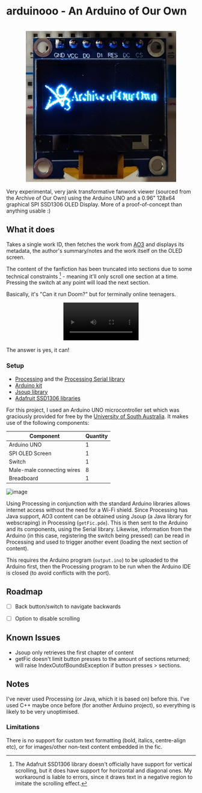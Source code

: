 # arduinooo - An Arduino of Our Own


<!-- PROJECT LOGO -->
<br />
<div align="center">
  <a href="https://github.com/phthallo/arduinooo">
    <img src="preview.jpg" alt="The AO3 Logo on the Arduino OLED screen" width="400" height="400">
  </a>
</div>


Very experimental, very jank transformative fanwork viewer (sourced from the Archive of Our Own) using the Arduino UNO and a 0.96" 128x64 graphical SPI SSD1306 OLED Display. More of a proof-of-concept than anything usable :) 

## What it does
Takes a single work ID, then fetches the work from [AO3](https://archiveofourown.org/) and displays its metadata, the author's summary/notes and the work itself on the OLED screen. 

The content of the fanfiction has been truncated into sections due to some technical constraints [^1] - meaning it'll only scroll one section at a time. Pressing the switch at any point will load the next section.

Basically, it's "Can it run Doom?" but for terminally online teenagers. 

<div align = "center">
<video src="https://github.com/phthallo/arduinooo/assets/84078890/4a0a7842-8a0d-4f2f-a22a-456a68769ca1
" height = "100"/></video></div>

The answer is yes, it can!

### Setup
* [Processing](https://processing.org/) and the [Processing Serial library](https://processing.org/reference/libraries/serial/index.html)
* [Arduino kit](https://www.arduino.cc/)
* [Jsoup library](https://jsoup.org/)
* [Adafruit SSD1306 libraries](https://learn.adafruit.com/monochrome-oled-breakouts/arduino-library-and-examples)

For this project, I used an Arduino UNO microcontroller set which was graciously provided for free by the [University of South Australia](https://study.unisa.edu.au/services-for-schools/experiences/curriculum-linked-education/gender-equity-in-stem/stem-girls-academy/). 
It makes use of the following components:

| Component | Quantity |
| --------- | -------- |
| Arduino UNO | 1 |
| SPI OLED Screen | 1 | 
| Switch | 1 |
| Male-male connecting wires | 8 |
| Breadboard | 1 |

![image](https://github.com/phthallo/arduinooo/assets/84078890/729ddb42-dde9-424b-8043-dcae5230f1ac)


Using Processing in conjunction with the standard Arduino libraries allows internet access without the need for a Wi-Fi shield. Since Processing has Java support, AO3 content can be obtained using Jsoup (a Java library for webscraping) in Processing (`getFic.pde`). This is then sent to the Arduino and its components, using the Serial library. 
Likewise, information from the Arduino (in this case, registering the switch being pressed) can be read in Processing and used to trigger another event (loading the next section of content). 

This requires the Arduino program (`output.ino`) to be uploaded to the Arduino first, then the Processing program to be run when the Arduino IDE is closed (to avoid conflicts with the port).

## Roadmap
- [ ] Back button/switch to navigate backwards 
- [ ] Option to disable scrolling 

 
## Known Issues
* Jsoup only retrieves the first chapter of content 
* getFic doesn't limit button presses to the amount of sections returned; will raise IndexOutofBoundsException if button presses > sections.

## Notes
I've never used Processing (or Java, which it is based on) before this. I've used C++ maybe once before (for another Arduino project), so everything is likely to be very unoptimised.

### Limitations
There is no support for custom text formatting (bold, italics, centre-align etc), or for images/other non-text content embedded in the fic.  


[^1]: The Adafruit SSD1306 library doesn't officially have support for vertical scrolling, but it does have support for horizontal and diagonal ones. My workaround is liable to errors, since it draws text in a negative region to imitate the scrolling effect.

